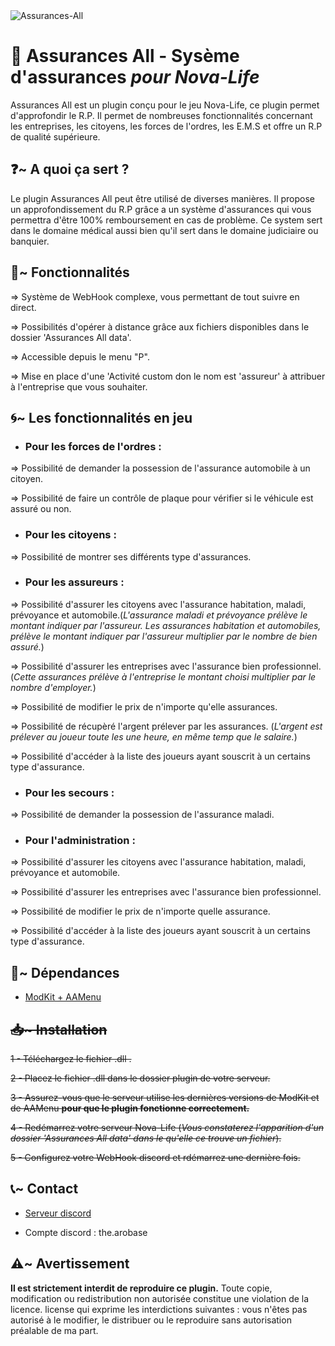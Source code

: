 <img src="https://i.ibb.co/4G90HLW/Assurances-All.png" alt="Assurances-All" border="0">

<h1>📜 Assurances All - Sysème d'assurances <em>pour Nova-Life</em></h1>

Assurances All est un plugin conçu pour le jeu Nova-Life, ce plugin permet d'approfondir le R.P. Il permet de nombreuses fonctionnalités concernant les entreprises, les citoyens, les forces de l'ordres, les E.M.S et offre un R.P de qualité supérieure.

<h2>❓~ A quoi ça sert ?</h2>

Le plugin Assurances All peut être utilisé de diverses manières. Il propose un approfondissement du R.P grâce a un système d'assurances qui vous permettra d'être 100% remboursement en cas de problème. Ce system sert dans le domaine médical aussi bien qu'il sert dans le domaine judiciaire ou banquier.

<h2>📲~ Fonctionnalités</h2>

=> Système de WebHook complexe, vous permettant de tout suivre en direct.

=> Possibilités d'opérer à distance grâce aux fichiers disponibles dans le dossier 'Assurances All data'.

=> Accessible depuis le menu "P".

=> Mise en place d'une 'Activité custom don le nom est 'assureur' à attribuer à l'entreprise que vous souhaiter.

<h2>🌀~ Les fonctionnalités en jeu</h2>

- <h3>Pour les forces de l'ordres : </h3>

=> Possibilité de demander la possession de l'assurance automobile à un citoyen.

=> Possibilité de faire un contrôle de plaque pour vérifier si le véhicule est assuré ou non.

- <h3>Pour les citoyens : </h3>

=> Possibilité de montrer ses différents type d'assurances.

- <h3>Pour les assureurs : </h3>

=> Possibilité d'assurer les citoyens avec l'assurance habitation, maladi, prévoyance et automobile.(*L'assurance maladi et prévoyance prélève le montant indiquer par l'assureur. Les assurances habitation et automobiles, prélève le montant indiquer par l'assureur multiplier par le nombre de bien assuré.*)

=> Possibilité d'assurer les entreprises avec l'assurance bien professionnel.(*Cette assurances prélève à l'entreprise le montant choisi multiplier par le nombre d'employer.*)

=> Possibilité de modifier le prix de n'importe qu'elle assurances.

=> Possibilité de récupèré l'argent prélever par les assurances. (*L'argent est prélever au joueur toute les une heure, en même temp que le salaire.*)

=> Possibilité d'accéder à la liste des joueurs ayant souscrit à un certains type d'assurance.

- <h3>Pour les secours : </h3>

=> Possibilité de demander la possession de l'assurance maladi.

- <h3>Pour l'administration : </h3>

=> Possibilité d'assurer les citoyens avec l'assurance habitation, maladi, prévoyance et automobile.

=> Possibilité d'assurer les entreprises avec l'assurance bien professionnel.

=> Possibilité de modifier le prix de n'importe quelle assurance.

=> Possibilité d'accéder à la liste des joueurs ayant souscrit à un certains type d'assurance.

<h2>🔗~ Dépendances</h2>

- <a href="https://github.com/emilenkz/NovaLife_ModKit-Releases/releases/tag/v2.3">ModKit + AAMenu</a>

<s><h2>📥~ Installation</h2>

1 - Téléchargez le fichier .dll .

2 - Placez le fichier .dll dans le dossier plugin de votre serveur.

3 - Assurez-vous que le serveur utilise les dernières versions de ModKit et de AAMenu **pour que le plugin fonctionne correctement.**

4 - Redémarrez votre serveur Nova-Life (*Vous constaterez l'apparition d'un dossier 'Assurances All data' dans le qu'elle ce trouve un fichier*).

5 - Configurez votre WebHook discord et rdémarrez une dernière fois.</s>

<h2>📞~ Contact</h2>

- <a href="https://discord.gg/SDrx8r9D9U">Serveur discord</a>

- Compte discord : the.arobase

<h2>⚠️~ Avertissement</h2>

**Il est strictement interdit de reproduire ce plugin.** Toute copie, modification ou redistribution non autorisée constitue une violation de la licence. license qui exprime les interdictions suivantes : vous n'êtes pas autorisé à le modifier, le distribuer ou le reproduire sans autorisation préalable de ma part.